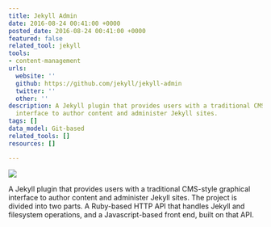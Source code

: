 ```yaml
---
title: Jekyll Admin
date: 2016-08-24 00:41:00 +0000
posted_date: 2016-08-24 00:41:00 +0000
featured: false
related_tool: jekyll
tools:
- content-management
urls:
  website: ''
  github: https://github.com/jekyll/jekyll-admin
  twitter: ''
  other: ''
description: A Jekyll plugin that provides users with a traditional CMS-style graphical
  interface to author content and administer Jekyll sites.
tags: []
data_model: Git-based
related_tools: []
resources: []

---
```

![](https://cloud.githubusercontent.com/assets/282759/17258537/62e23ed6-5595-11e6-89b0-31c787f0492a.png)

A Jekyll plugin that provides users with a traditional CMS-style graphical interface to author content and administer Jekyll sites. The project is divided into two parts. A Ruby-based HTTP API that handles Jekyll and filesystem operations, and a Javascript-based front end, built on that API.
